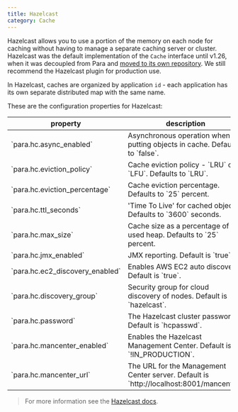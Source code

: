 ```yaml
---
title: Hazelcast
category: Cache
---
```


Hazelcast allows you to use a portion of the memory on each node for caching without having to manage a separate
caching server or cluster. Hazelcast was the default implementation of the `Cache` interface until v1.26, when it
was decoupled from Para and [moved to its own repository](https://github.com/Erudika/para-cache-hazelcast). We still
recommend the Hazelcast plugin for production use.

In Hazelcast, caches are organized by application `id` - each application has its own separate distributed map
with the same name.

These are the configuration properties for Hazelcast:

<table class="table table-striped">
	<thead>
		<tr>
			<th>property</th>
			<th>description</th>
		</tr>
	</thead>
	<tbody>
		<tr><td>`para.hc.async_enabled`</td><td> Asynchronous operation when putting objects in cache. Defaults to `false`.</td></tr>
		<tr><td>`para.hc.eviction_policy`</td><td> Cache eviction policy - `LRU` or `LFU`. Defaults to `LRU`.</td></tr>
		<tr><td>`para.hc.eviction_percentage`</td><td> Cache eviction percentage. Defaults to `25` percent.</td></tr>
		<tr><td>`para.hc.ttl_seconds`</td><td> 'Time To Live' for cached objects. Defaults to `3600` seconds.</td></tr>
		<tr><td>`para.hc.max_size`</td><td> Cache size as a percentage of used heap. Defaults to `25` percent.</td></tr>
		<tr><td>`para.hc.jmx_enabled`</td><td> JMX reporting. Default is `true`. </td></tr>
		<tr><td>`para.hc.ec2_discovery_enabled`</td><td> Enables AWS EC2 auto discovery. Default is `true`.</td></tr>
		<tr><td>`para.hc.discovery_group`</td><td> Security group for cloud discovery of nodes. Default is `hazelcast`.</td></tr>
		<tr><td>`para.hc.password`</td><td> The Hazelcast cluster password. Default is `hcpasswd`.</td></tr>
		<tr><td>`para.hc.mancenter_enabled`</td><td> Enables the Hazelcast Management Center. Default is `!IN_PRODUCTION`.</td></tr>
		<tr><td>`para.hc.mancenter_url`</td><td> The URL for the Management Center server. Default is `http://localhost:8001/mancenter`.</td></tr>
	</tbody>
</table>

> For more information see the [Hazelcast docs](http://www.hazelcast.org/docs/latest/manual/html-single).
